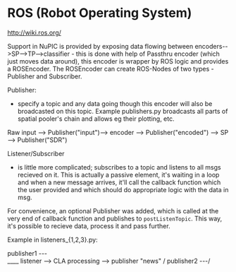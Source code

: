 # ROS (Robot Operating System) 

http://wiki.ros.org/

Support in NuPIC is provided by exposing data flowing between encoders-->SP-->TP-->classifier - this is done 
with help of Passthru encoder (which just moves data around), this encoder is wrapper by ROS logic and provides 
a ROSEncoder. The ROSEncoder can create ROS-Nodes of two types - Publisher and Subscriber. 

Publisher: 
- specify a topic and any data going though this encoder will also be broadcasted on this topic. 
Example publishers.py broadcasts all parts of spatial pooler's chain and allows eg their plotting, etc. 

Raw input --> Publisher("input")--> encoder --> Publisher("encoded") --> SP --> Publisher("SDR")


Listener/Subscriber 
- is little more complicated; subscribes to a topic and listens to all msgs recieved on it. 
This is actually a passive element, it's waiting in a loop and when a new message arrives, it'll call the callback function
which the user provided and which should do appropriate logic with the data in msg. 

For convenience, an optional Publisher was added, which is called at the very end of callback function and publishes to 
`postListenTopic`. This way, it's possible to recieve data, process it and pass further. 

Example in listeners_{1,2,3}.py: 

publisher1 ---\
               \____ listener --> CLA processing --> publisher "news"
               /
publisher2 ---/



